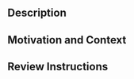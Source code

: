 <!--- Thanks for submitting a pull request! -->
<!--- If you haven't yet, please read the contributing guide at: -->
<!--- https://github.com/sensu/sensu-docs/blob/master/CONTRIBUTING.md -->
<!--- Provide a general summary of your changes in the Title above. -->

## Description
<!--- Describe your changes in detail -->

## Motivation and Context
<!--- Why is this change required? What problem does it solve? -->
<!--- If it fixes an open issue, please link to the issue here: "Closes #555" -->

## Review Instructions
<!--- Optional -->
